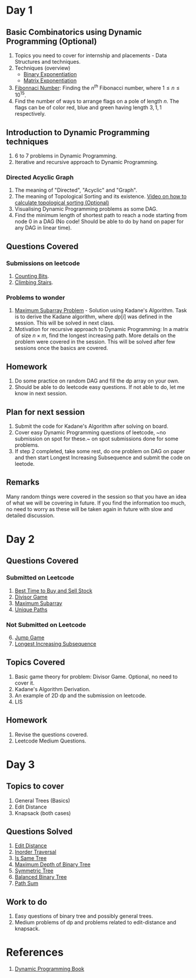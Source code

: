 # Day 1

## Basic Combinatorics using Dynamic Programming (Optional)
1. Topics you need to cover for internship and placements - Data Structures and techniques.
2. Techniques (overview)
   - [Binary Exponentiation](https://cp-algorithms.com/algebra/binary-exp.html)
   - [Matrix Exponentiation](https://cp-algorithms.com/algebra/binary-exp.html#effective-computation-of-fibonacci-numbers)
2. [Fibonnaci Number](https://cp-algorithms.com/algebra/fibonacci-numbers.html#matrix-form): Finding the $n^{th}$ Fibonacci number, where $1\le n\le 10^{15}$.
3. Find the number of ways to arrange flags on a pole of length $n$. The flags can be of color red, blue and green having length $3, 1, 1$ respectively.


## Introduction to Dynamic Programming techniques
1. $6$ to $7$ problems in Dynamic Programming.
2. Iterative and recursive approach to Dynamic Programming.

### Directed Acyclic Graph
1. The meaning of "Directed", "Acyclic" and "Graph".
2. The meaning of Topological Sorting and its existence. [Video on how to calculate topological sorting (Optional)](https://www.youtube.com/watch?v=cIBFEhD77b4)
3. Visualising Dynamic Programming problems as some DAG.
4. Find the minimum length of shortest path to reach a node starting from node $0$ in a DAG (No code! Should be able to do by hand on paper for any DAG in linear time).


## Questions Covered
### Submissions on leetcode
1. [Counting Bits](https://leetcode.com/problems/counting-bits/).
2. [Climbing Stairs](https://leetcode.com/problems/climbing-stairs/).
### Problems to wonder
1. [Maximum Subarray Problem](https://en.wikipedia.org/wiki/Maximum_subarray_problem) - Solution using Kadane's Algorithm. Task is to derive the Kadane algorithm, where $dp[i]$ was defined in the session. This will be solved in next class.
2. Motivation for recursive approach to Dynamic Programming: In a matrix of size $n\times m$, find the longest increasing path. More details on the problem were covered in the session. This will be solved after few sessions once the basics are covered.

## Homework
1. Do some practice on random DAG and fill the dp array on your own.
2. Should be able to do leetcode easy questions. If not able to do, let me know in next session.


## Plan for next session
1. Submit the code for Kadane's Algorithm after solving on board.
2. Cover easy Dynamic Programming questions of leetcode, ~no submission on spot for these.~ on spot submissions done for some problems.
3. If step 2 completed, take some rest, do one problem on DAG on paper and then start Longest Increasing Subsequence and submit the code on leetode.


## Remarks
Many random things were covered in the session so that you have an idea of what we will be covering in future. If you find the information too much, no need to worry as these will be taken again in future with slow and detailed discussion.


# Day 2

## Questions Covered
### Submitted on Leetcode
1. [Best Time to Buy and Sell Stock](https://leetcode.com/problems/best-time-to-buy-and-sell-stock)
2. [Divisor Game](https://leetcode.com/problems/divisor-game)
3. [Maximum Subarray](https://leetcode.com/problems/maximum-subarray/)
4. [Unique Paths](https://leetcode.com/problems/unique-paths/)

### Not Submitted on Leetcode
6. [Jump Game](https://leetcode.com/problems/jump-game/description/)
7. [Longest Increasing Subsequence](https://leetcode.com/problems/longest-increasing-subsequence/)

## Topics Covered
1. Basic game theory for problem: Divisor Game. Optional, no need to cover it.
2. Kadane's Algorithm Derivation.
3. An example of 2D dp and the submission on leetcode.
4. LIS

## Homework
1. Revise the questions covered.
2. Leetcode Medium Questions.


# Day 3
## Topics to cover
1. General Trees (Basics)
2. Edit Distance
3. Knapsack (both cases)

## Questions Solved
1. [Edit Distance](https://leetcode.com/problems/edit-distance/)
2. [Inorder Traversal](https://leetcode.com/problems/binary-tree-inorder-traversal/)
3. [Is Same Tree](https://leetcode.com/problems/same-tree/)
4. [Maximum Depth of Binary Tree](https://leetcode.com/problems/maximum-depth-of-binary-tree/)
5. [Symmetric Tree](https://leetcode.com/problems/symmetric-tree/)
6. [Balanced Binary Tree](https://leetcode.com/problems/balanced-binary-tree/)
7. [Path Sum](https://leetcode.com/problems/path-sum/)

## Work to do
1. Easy questions of binary tree and possibly general trees.
2. Medium problems of dp and problems related to edit-distance and knapsack.

# References
1. [Dynamic Programming Book](https://drive.google.com/file/d/1niwm8nsmuZiswxUQZsvPjtEnEHRbRc44/view?usp=sharing)
